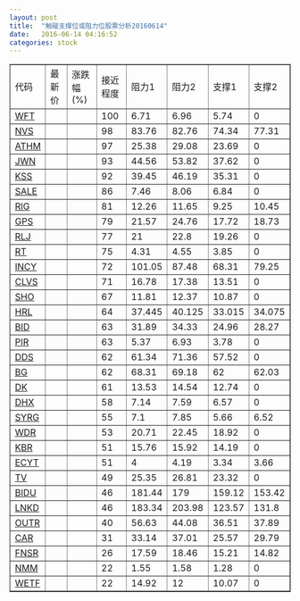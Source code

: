 ```yaml
---
layout: post
title:  "触碰支撑位或阻力位股票分析20160614"
date:   2016-06-14 04:16:52
categories: stock
---
```

<script type="text/javascript">
var stockList = []
stockList.push('gb_wft');
stockList.push('gb_nvs');
stockList.push('gb_athm');
stockList.push('gb_jwn');
stockList.push('gb_kss');
stockList.push('gb_sale');
stockList.push('gb_rig');
stockList.push('gb_gps');
stockList.push('gb_rlj');
stockList.push('gb_rt');
stockList.push('gb_incy');
stockList.push('gb_clvs');
stockList.push('gb_sho');
stockList.push('gb_hrl');
stockList.push('gb_bid');
stockList.push('gb_pir');
stockList.push('gb_dds');
stockList.push('gb_bg');
stockList.push('gb_dk');
stockList.push('gb_dhx');
stockList.push('gb_syrg');
stockList.push('gb_wdr');
stockList.push('gb_kbr');
stockList.push('gb_ecyt');
stockList.push('gb_tv');
stockList.push('gb_bidu');
stockList.push('gb_lnkd');
stockList.push('gb_outr');
stockList.push('gb_car');
stockList.push('gb_fnsr');
stockList.push('gb_nmm');
stockList.push('gb_wetf');
</script>
<table border="1">
 <tr>
 <td>代码</td>
 <td>最新价</td>
 <td>涨跌幅(%)</td>
 <td>接近程度</td>
 <td>阻力1</td>
 <td>阻力2</td>
 <td>支撑1</td>
 <td>支撑2</td>
</tr>
  <tr id="wft" class="red">
  <td><a href="http://stock.finance.sina.com.cn/usstock/quotes/WFT.html" target="_blank">WFT</a></td><td></td><td></td><td>100</td><td>6.71</td><td>6.96</td><td>5.74</td><td>0</td></tr>
  <tr id="nvs" class="green">
  <td><a href="http://stock.finance.sina.com.cn/usstock/quotes/NVS.html" target="_blank">NVS</a></td><td></td><td></td><td>98</td><td>83.76</td><td>82.76</td><td>74.34</td><td>77.31</td></tr>
  <tr id="athm" class="red">
  <td><a href="http://stock.finance.sina.com.cn/usstock/quotes/ATHM.html" target="_blank">ATHM</a></td><td></td><td></td><td>97</td><td>25.38</td><td>29.08</td><td>23.69</td><td>0</td></tr>
  <tr id="jwn" class="green">
  <td><a href="http://stock.finance.sina.com.cn/usstock/quotes/JWN.html" target="_blank">JWN</a></td><td></td><td></td><td>93</td><td>44.56</td><td>53.82</td><td>37.62</td><td>0</td></tr>
  <tr id="kss" class="green">
  <td><a href="http://stock.finance.sina.com.cn/usstock/quotes/KSS.html" target="_blank">KSS</a></td><td></td><td></td><td>92</td><td>39.45</td><td>46.19</td><td>35.31</td><td>0</td></tr>
  <tr id="sale" class="green">
  <td><a href="http://stock.finance.sina.com.cn/usstock/quotes/SALE.html" target="_blank">SALE</a></td><td></td><td></td><td>86</td><td>7.46</td><td>8.06</td><td>6.84</td><td>0</td></tr>
  <tr id="rig" class="green">
  <td><a href="http://stock.finance.sina.com.cn/usstock/quotes/RIG.html" target="_blank">RIG</a></td><td></td><td></td><td>81</td><td>12.26</td><td>11.65</td><td>9.25</td><td>10.45</td></tr>
  <tr id="gps" class="green">
  <td><a href="http://stock.finance.sina.com.cn/usstock/quotes/GPS.html" target="_blank">GPS</a></td><td></td><td></td><td>79</td><td>21.57</td><td>24.76</td><td>17.72</td><td>18.73</td></tr>
  <tr id="rlj" class="red">
  <td><a href="http://stock.finance.sina.com.cn/usstock/quotes/RLJ.html" target="_blank">RLJ</a></td><td></td><td></td><td>77</td><td>21</td><td>22.8</td><td>19.26</td><td>0</td></tr>
  <tr id="rt" class="green">
  <td><a href="http://stock.finance.sina.com.cn/usstock/quotes/RT.html" target="_blank">RT</a></td><td></td><td></td><td>75</td><td>4.31</td><td>4.55</td><td>3.85</td><td>0</td></tr>
  <tr id="incy" class="green">
  <td><a href="http://stock.finance.sina.com.cn/usstock/quotes/INCY.html" target="_blank">INCY</a></td><td></td><td></td><td>72</td><td>101.05</td><td>87.48</td><td>68.31</td><td>79.25</td></tr>
  <tr id="clvs" class="green">
  <td><a href="http://stock.finance.sina.com.cn/usstock/quotes/CLVS.html" target="_blank">CLVS</a></td><td></td><td></td><td>71</td><td>16.78</td><td>17.38</td><td>13.51</td><td>0</td></tr>
  <tr id="sho" class="red">
  <td><a href="http://stock.finance.sina.com.cn/usstock/quotes/SHO.html" target="_blank">SHO</a></td><td></td><td></td><td>67</td><td>11.81</td><td>12.37</td><td>10.87</td><td>0</td></tr>
  <tr id="hrl" class="green">
  <td><a href="http://stock.finance.sina.com.cn/usstock/quotes/HRL.html" target="_blank">HRL</a></td><td></td><td></td><td>64</td><td>37.445</td><td>40.125</td><td>33.015</td><td>34.075</td></tr>
  <tr id="bid" class="red">
  <td><a href="http://stock.finance.sina.com.cn/usstock/quotes/BID.html" target="_blank">BID</a></td><td></td><td></td><td>63</td><td>31.89</td><td>34.33</td><td>24.96</td><td>28.27</td></tr>
  <tr id="pir" class="red">
  <td><a href="http://stock.finance.sina.com.cn/usstock/quotes/PIR.html" target="_blank">PIR</a></td><td></td><td></td><td>63</td><td>5.37</td><td>6.93</td><td>3.78</td><td>0</td></tr>
  <tr id="dds" class="green">
  <td><a href="http://stock.finance.sina.com.cn/usstock/quotes/DDS.html" target="_blank">DDS</a></td><td></td><td></td><td>62</td><td>61.34</td><td>71.36</td><td>57.52</td><td>0</td></tr>
  <tr id="bg" class="green">
  <td><a href="http://stock.finance.sina.com.cn/usstock/quotes/BG.html" target="_blank">BG</a></td><td></td><td></td><td>62</td><td>68.31</td><td>69.18</td><td>62</td><td>62.03</td></tr>
  <tr id="dk" class="green">
  <td><a href="http://stock.finance.sina.com.cn/usstock/quotes/DK.html" target="_blank">DK</a></td><td></td><td></td><td>61</td><td>13.53</td><td>14.54</td><td>12.74</td><td>0</td></tr>
  <tr id="dhx" class="red">
  <td><a href="http://stock.finance.sina.com.cn/usstock/quotes/DHX.html" target="_blank">DHX</a></td><td></td><td></td><td>58</td><td>7.14</td><td>7.59</td><td>6.57</td><td>0</td></tr>
  <tr id="syrg" class="green">
  <td><a href="http://stock.finance.sina.com.cn/usstock/quotes/SYRG.html" target="_blank">SYRG</a></td><td></td><td></td><td>55</td><td>7.1</td><td>7.85</td><td>5.66</td><td>6.52</td></tr>
  <tr id="wdr" class="green">
  <td><a href="http://stock.finance.sina.com.cn/usstock/quotes/WDR.html" target="_blank">WDR</a></td><td></td><td></td><td>53</td><td>20.71</td><td>22.45</td><td>18.92</td><td>0</td></tr>
  <tr id="kbr" class="green">
  <td><a href="http://stock.finance.sina.com.cn/usstock/quotes/KBR.html" target="_blank">KBR</a></td><td></td><td></td><td>51</td><td>15.76</td><td>15.92</td><td>14.19</td><td>0</td></tr>
  <tr id="ecyt" class="red">
  <td><a href="http://stock.finance.sina.com.cn/usstock/quotes/ECYT.html" target="_blank">ECYT</a></td><td></td><td></td><td>51</td><td>4</td><td>4.19</td><td>3.34</td><td>3.66</td></tr>
  <tr id="tv" class="red">
  <td><a href="http://stock.finance.sina.com.cn/usstock/quotes/TV.html" target="_blank">TV</a></td><td></td><td></td><td>49</td><td>25.35</td><td>26.81</td><td>23.32</td><td>0</td></tr>
  <tr id="bidu" class="green">
  <td><a href="http://stock.finance.sina.com.cn/usstock/quotes/BIDU.html" target="_blank">BIDU</a></td><td></td><td></td><td>46</td><td>181.44</td><td>179</td><td>159.12</td><td>153.42</td></tr>
  <tr id="lnkd" class="green">
  <td><a href="http://stock.finance.sina.com.cn/usstock/quotes/LNKD.html" target="_blank">LNKD</a></td><td></td><td></td><td>46</td><td>183.34</td><td>203.98</td><td>123.57</td><td>131.8</td></tr>
  <tr id="outr" class="green">
  <td><a href="http://stock.finance.sina.com.cn/usstock/quotes/OUTR.html" target="_blank">OUTR</a></td><td></td><td></td><td>40</td><td>56.63</td><td>44.08</td><td>36.51</td><td>37.89</td></tr>
  <tr id="car" class="red">
  <td><a href="http://stock.finance.sina.com.cn/usstock/quotes/CAR.html" target="_blank">CAR</a></td><td></td><td></td><td>31</td><td>33.14</td><td>37.01</td><td>25.57</td><td>29.79</td></tr>
  <tr id="fnsr" class="red">
  <td><a href="http://stock.finance.sina.com.cn/usstock/quotes/FNSR.html" target="_blank">FNSR</a></td><td></td><td></td><td>26</td><td>17.59</td><td>18.46</td><td>15.21</td><td>14.82</td></tr>
  <tr id="nmm" class="green">
  <td><a href="http://stock.finance.sina.com.cn/usstock/quotes/NMM.html" target="_blank">NMM</a></td><td></td><td></td><td>22</td><td>1.55</td><td>1.58</td><td>1.28</td><td>0</td></tr>
  <tr id="wetf" class="green">
  <td><a href="http://stock.finance.sina.com.cn/usstock/quotes/WETF.html" target="_blank">WETF</a></td><td></td><td></td><td>22</td><td>14.92</td><td>12</td><td>10.07</td><td>0</td></tr>
</table>
